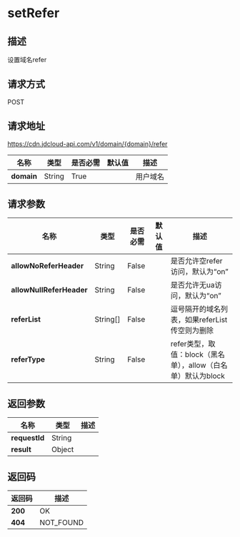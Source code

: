 # setRefer


## 描述
设置域名refer

## 请求方式
POST

## 请求地址
https://cdn.jdcloud-api.com/v1/domain/{domain}/refer

|名称|类型|是否必需|默认值|描述|
|---|---|---|---|---|
|**domain**|String|True| |用户域名|

## 请求参数
|名称|类型|是否必需|默认值|描述|
|---|---|---|---|---|
|**allowNoReferHeader**|String|False| |是否允许空refer访问，默认为“on”|
|**allowNullReferHeader**|String|False| |是否允许无ua访问，默认为“on”|
|**referList**|String[]|False| |逗号隔开的域名列表，如果referList传空则为删除|
|**referType**|String|False| |refer类型，取值：block（黑名单），allow（白名单）默认为block|


## 返回参数
|名称|类型|描述|
|---|---|---|
|**requestId**|String| |
|**result**|Object| |


## 返回码
|返回码|描述|
|---|---|
|**200**|OK|
|**404**|NOT_FOUND|
